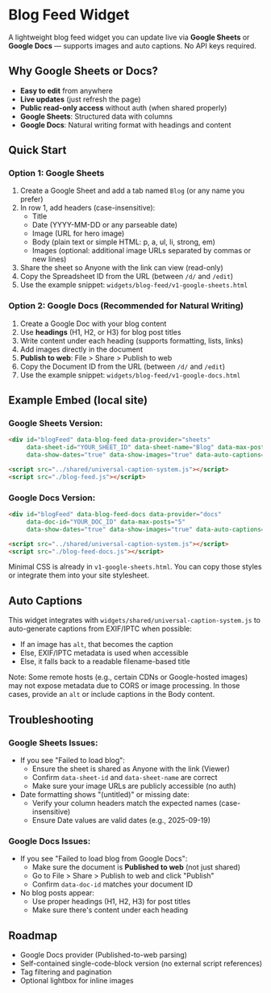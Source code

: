 # Blog Feed Widget

A lightweight blog feed widget you can update live via **Google Sheets** or **Google Docs** — supports images and auto captions. No API keys required.

## Why Google Sheets or Docs?
- **Easy to edit** from anywhere
- **Live updates** (just refresh the page)
- **Public read-only access** without auth (when shared properly)
- **Google Sheets**: Structured data with columns
- **Google Docs**: Natural writing format with headings and content

## Quick Start

### Option 1: Google Sheets
1) Create a Google Sheet and add a tab named `Blog` (or any name you prefer)
2) In row 1, add headers (case-insensitive):
   - Title
   - Date (YYYY-MM-DD or any parseable date)
   - Image (URL for hero image)
   - Body (plain text or simple HTML: p, a, ul, li, strong, em)
   - Images (optional: additional image URLs separated by commas or new lines)
3) Share the sheet so Anyone with the link can view (read-only)
4) Copy the Spreadsheet ID from the URL (between `/d/` and `/edit`)
5) Use the example snippet: `widgets/blog-feed/v1-google-sheets.html`

### Option 2: Google Docs (Recommended for Natural Writing)
1) Create a Google Doc with your blog content
2) Use **headings** (H1, H2, or H3) for blog post titles
3) Write content under each heading (supports formatting, lists, links)
4) Add images directly in the document
5) **Publish to web**: File > Share > Publish to web
6) Copy the Document ID from the URL (between `/d/` and `/edit`)
7) Use the example snippet: `widgets/blog-feed/v1-google-docs.html`

## Example Embed (local site)

### Google Sheets Version:
```html
<div id="blogFeed" data-blog-feed data-provider="sheets"
     data-sheet-id="YOUR_SHEET_ID" data-sheet-name="Blog" data-max-posts="5"
     data-show-dates="true" data-show-images="true" data-auto-captions="true"></div>

<script src="../shared/universal-caption-system.js"></script>
<script src="./blog-feed.js"></script>
```

### Google Docs Version:
```html
<div id="blogFeed" data-blog-feed-docs data-provider="docs"
     data-doc-id="YOUR_DOC_ID" data-max-posts="5"
     data-show-dates="true" data-show-images="true" data-auto-captions="true"></div>

<script src="../shared/universal-caption-system.js"></script>
<script src="./blog-feed-docs.js"></script>
```

Minimal CSS is already in `v1-google-sheets.html`. You can copy those styles or integrate them into your site stylesheet.

## Auto Captions
This widget integrates with `widgets/shared/universal-caption-system.js` to auto-generate captions from EXIF/IPTC when possible:
- If an image has `alt`, that becomes the caption
- Else, EXIF/IPTC metadata is used when accessible
- Else, it falls back to a readable filename-based title

Note: Some remote hosts (e.g., certain CDNs or Google-hosted images) may not expose metadata due to CORS or image processing. In those cases, provide an `alt` or include captions in the Body content.

## Troubleshooting

### Google Sheets Issues:
- If you see "Failed to load blog":
  - Ensure the sheet is shared as Anyone with the link (Viewer)
  - Confirm `data-sheet-id` and `data-sheet-name` are correct
  - Make sure your image URLs are publicly accessible (no auth)
- Date formatting shows "(untitled)" or missing date:
  - Verify your column headers match the expected names (case-insensitive)
  - Ensure Date values are valid dates (e.g., 2025-09-19)

### Google Docs Issues:
- If you see "Failed to load blog from Google Docs":
  - Make sure the document is **Published to web** (not just shared)
  - Go to File > Share > Publish to web and click "Publish"
  - Confirm `data-doc-id` matches your document ID
- No blog posts appear:
  - Use proper headings (H1, H2, H3) for post titles
  - Make sure there's content under each heading

## Roadmap
- Google Docs provider (Published-to-web parsing)
- Self-contained single-code-block version (no external script references)
- Tag filtering and pagination
- Optional lightbox for inline images
